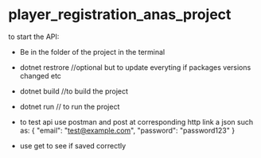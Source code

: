 # player_registration_anas_project

to start the API:
- Be in the folder of the project in the terminal
- dotnet restrore //optional but to update everyting if packages versions changed etc 
- dotnet build //to build the project 
- dotnet run // to run the project


- to test api use postman and post at corresponding http link a json such as: 
{
  "email": "test@example.com",
  "password": "password123"
}

- use get to see if saved correctly

 

